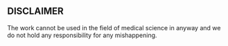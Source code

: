 ## DISCLAIMER 

The work cannot be used in the field of medical science in anyway and we do not hold any responsibility for any mishappening.
